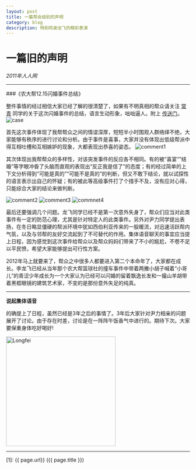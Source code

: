 ```yaml
---
layout: post
title: 一篇帮会级别的声明
category: blog
description: 特别鸣谢龙飞的精彩表演
---
```


# 一篇旧的声明 #
*2011年人人网*

----

###《农大帮12.15闪婚事件总结》

整件事情的经过相信大家已经了解的很清楚了，如果有不明真相的帮众请关注 [常青](http://www.renren.com/236130841/profile) 同学的关于这次闪婚事件的总结，语言生动形象，咄咄逼人。附上 [传送门](http://blog.renren.com/blog/236130841/790932981)。
![case](http://phdwith.me/wp-content/uploads/2015/06/longfei.jpg)

首先这次事件体现了我帮帮众之间的情谊深厚，短短半小时围观人群络绎不绝，大家能够有秩序的进行讨论和分析。由于事件是喜事，大家并没有体现出低级帮派中得互相吐槽和互相嫉妒的现象，大都表现出恭喜的姿态。
![comment1](http://phdwith.me/wp-content/uploads/2015/06/Screen-Shot-2015-06-02-at-4.04.31-PM.png)

其次体现出我帮帮众的多样性，对该突发事件的反应各不相同。有的被“喜宴“”结婚”等字眼冲昏了头脑而直观的表现出“反正我是信了”的态度；有的经过简单的上下文分析得到“可能是真的”“可能不是真的”的判断，但又不敢下结论，就以试探性的语言表示出自己的怀疑；有的被此等高级事件打了个措手不及，没有应对心得，只能综合大家的结论来做判断。

![comment2](http://phdwith.me/wp-content/uploads/2015/06/Screen-Shot-2015-06-02-at-4.04.53-PM.png)
![comment3](http://phdwith.me/wp-content/uploads/2015/06/Screen-Shot-2015-06-02-at-4.05.19-PM.png)
![commnet4](http://phdwith.me/wp-content/uploads/2015/06/Screen-Shot-2015-06-02-at-4.05.59-PM.png)

最后还要强调几个问题。龙飞同学已经不是第一次意外失身了，帮众们应当对此类事件有一定的防范心理，尤其是针对特定人的此类事件。另外对尹力同学提出表扬，在冬日略显僵硬的帮派环境中犹如西伯利亚传来的一股暖流，对迅速活跃帮内气氛，以及与邻帮的友好交流起到了不可替代的作用。集体语音聊天的事宜应当提上日程，因为感觉到这次事件给帮众以及帮众妈妈们带来了不小的尴尬，不卷不足以平民愤，希望大家能够提出可行性方案。

2012年马上就要来了，帮众之中很多人都要进入第二个本命年了，大家都在成长。李龙飞已经从当年那个农大帮篮球社的撞车事件中带着两撇小胡子喊着“小哥儿”的青涩少年成长为一个大家认为已经可以闪婚的留着飘逸长发和一撮山羊胡带着黑框眼镜的建筑艺术家，不变的是那份意外失足的纯真。

----

**说起集体语音**

的确提上了日程，虽然已经是3年之后的事情了。3年后大家针对尹力相亲的问题展开了讨论。由于存在时差，讨论是在一阵阵午饭香气中进行的。期待下次。大家要保重身体吃好喝好!

<img src="http://phdwith.me/wp-content/uploads/2015/06/IMG_20141208_211917529.jpg" alt="Longfei" style="height: 300px;"/>

----

[1]:    {{ page.url}}  ({{ page.title }})